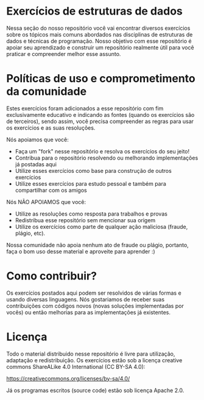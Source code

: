 # Exercícios de estruturas de dados

Nessa seção do nosso repositório você vai encontrar diversos exercícios sobre os tópicos mais comuns abordados nas disciplinas de estruturas de dados e técnicas de programação. Nosso objetivo com esse repositório é apoiar seu aprendizado e construir um repositório realmente útil para você praticar e compreender melhor esse assunto.

# Políticas de uso e comprometimento da comunidade

Estes exercícios foram adicionados a esse repositório com fim exclusivamente educativo e indicando as fontes (quando os exercícios são de terceiros), sendo assim, você precisa compreender as regras para usar os exercícios e as suas resoluções. 

Nós apoiamos que você:

- Faça um "fork" nesse repositório e resolva os exercícios do seu jeito!
- Contribua para o repositório resolvendo ou melhorando implementações já postadas aqui
- Utilize esses exercícios como base para construção de outros exercícios
- Utilize esses exercícios para estudo pessoal e também para compartilhar com os amigos

Nós NÃO APOIAMOS que você:

- Utilize as resoluções como resposta para trabalhos e provas
- Redistribua esse repositório sem mencionar sua origem
- Utilize os exercícios como parte de qualquer ação maliciosa (fraude, plágio, etc).


Nossa comunidade não apoia nenhum ato de fraude ou plágio, portanto, faça o bom uso desse material e aproveite para aprender :)

# Como contribuir?

Os exercícios postados aqui podem ser resolvidos de várias formas e usando diversas linguagens. Nós gostariamos de receber suas contribuições com códigos novos (novas soluções implementadas por vocês) ou então melhorias para as implementações já existentes. 

# Licença 

Todo o material distribuido nesse repositório é livre para utilização, adaptação e redistribuição. Os exercícios estão sob a licença creative commons ShareALike 4.0 International (CC BY-SA 4.0):

https://creativecommons.org/licenses/by-sa/4.0/

Já os programas escritos (source code) estão sob licença Apache 2.0.





